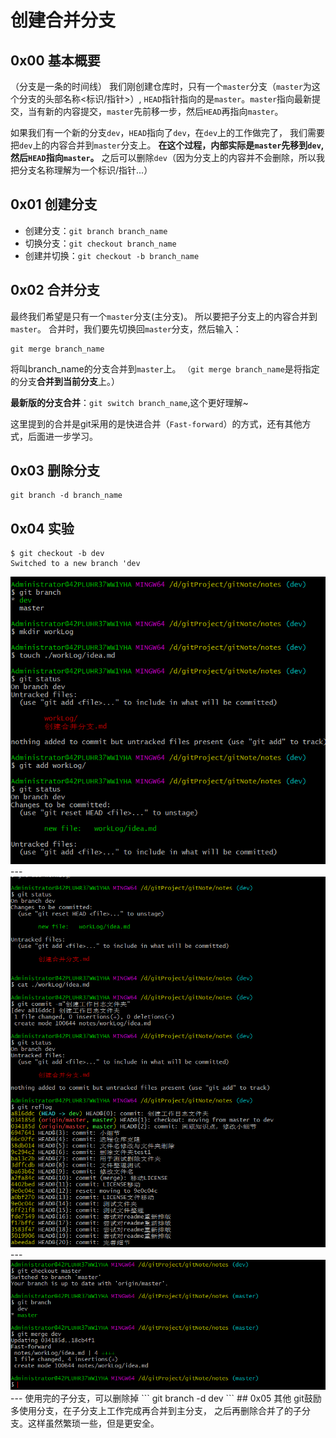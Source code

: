 创建合并分支
=

## 0x00 基本概要
（分支是一条的时间线）
我们刚创建仓库时，只有一个`master`分支（`master`为这个分支的头部名称<标识/指针>）,
`HEAD`指针指向的是`master`。`master`指向最新提交，当有新的内容提交，`master`先前移一步，然后`HEAD`再指向`master`。

如果我们有一个新的分支`dev`，`HEAD`指向了`dev`，在`dev`上的工作做完了，
我们需要把`dev`上的内容合并到`master`分支上。
**在这个过程，内部实际是`master`先移到`dev`,然后`HEAD`指向`master`。**
之后可以删除`dev`（因为分支上的内容并不会删除，所以我把分支名称理解为一个标识/指针...）

## 0x01 创建分支

+ 创建分支：`git branch branch_name`
+ 切换分支：`git checkout branch_name`
+ 创建并切换：`git checkout -b branch_name`

## 0x02 合并分支
最终我们希望是只有一个`master`分支(主分支)。
所以要把子分支上的内容合并到`master`。
合并时，我们要先切换回`master`分支，然后输入：
```
git merge branch_name
```
将叫branch_name的分支合并到`master`上。
`（git merge branch_name`是将指定的分支**合并到当前分支**上。）

**最新版的分支合并**：`git switch branch_name`,这个更好理解~

这里提到的合并是git采用的是快进合并（`Fast-forward`）的方式，还有其他方式，后面进一步学习。

## 0x03 删除分支
```
git branch -d branch_name
```
## 0x04 实验
```
$ git checkout -b dev
Switched to a new branch 'dev

```
<img src="../images/branch_test0.png">
---
<img src="../images/branch_test1.png">
---

<img src="../images/branch_test2.png">
---
使用完的子分支，可以删除掉
```
git branch -d dev
```
## 0x05 其他
git鼓励多使用分支，在子分支上工作完成再合并到主分支，
之后再删除合并了的子分支。这样虽然繁琐一些，但是更安全。



